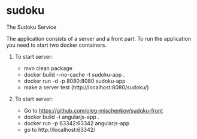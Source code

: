 # sudoku
The Sudoku Service

The application consists of a server and a front part.
To run the application you need to start two docker containers.

1) To start server:

   - mvn clean package
   - docker build --no-cache -t sudoku-app .
   - docker run -d -p 8080:8080 sudoku-app
   - make a server test (http://localhost:8080/sudoku/)

2) To start server:
    
    - Go to https://github.com/oleg-mischenkov/sudoku-front
    - docker build -t angularjs-app .
    - docker run -p 63342:63342 angularjs-app
    - go to http://localhost:63342/
